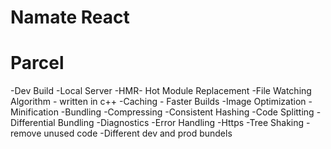 # Namate React


# Parcel
-Dev Build
-Local Server
-HMR- Hot Module Replacement 
-File Watching Algorithm - written in c++
-Caching - Faster Builds
-Image Optimization
-Minification
-Bundling
-Compressing
-Consistent Hashing
-Code Splitting
-Differential Bundling
-Diagnostics
-Error Handling
-Https
-Tree Shaking - remove unused code
-Different dev and prod bundels
